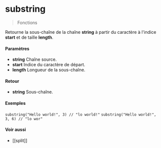 # substring
> Fonctions

Retourne la sous-chaîne de la chaîne **string** à partir du caractère à l'indice **start** et de taille **length**.


#### Paramètres

- **string** Chaîne source.
- **start** Indice du caractère de départ.
- **length** Longueur de la sous-chaîne.

#### Retour

- **string** Sous-chaîne.

#### Exemples

`substring("Hello world!", 3) // "lo world!"`
`substring("Hello world!", 3, 6) // "lo wor"`


#### Voir aussi

- [[split]]